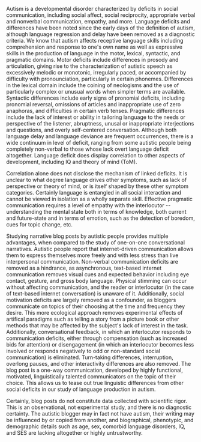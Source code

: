 Autism is a developmental disorder characterized by deficits in social communication, including social affect, social reciprocity, appropriate verbal and nonverbal communication, empathy, and more.  Language deficits and differences have been noted since the early days of the definition of autism, although language regression and delay have been removed as a diagnostic criteria.  We know that autism affects receptive language skills including comprehension and response to one's own name as well as expressive skills in the production of language in the motor, lexical, syntactic, and pragmatic domains.  Motor deficits include differences in prosody and articulation, giving rise to the characterization of autistic speech as excessively melodic or monotonic, irregularly paced, or accompanied by difficulty with pronounciation, particularly in certain phonemes.  Differences in the lexical domain include the coining of neologisms and the use of particularly complex or unusual words when simpler terms are available.  Syntactic differences include early signs of pronomial deficits, including pronomial reversal, omissions of articles and inappropriate use of zero anaphoras, and difficulties in certain verb tenses.  Pragmatic differences include the lack of interest or ability in tailoring language to the needs or perspective of the listener, abruptness, unusal or inappropriate interjections and questions, and overly self-centered conversation. Although both language delay and language deviance are frequent occurrences, there is a wide continuum in level of deficit, ranging from some autistic people being completely non-verbal to those whose lack overt language deficit altogether.  Language deficit does display correlation to other aspects of development, including IQ and theory of mind (ToM).

Correlation alone does not disclose the mechanism of linked deficits.  It is unclear to what degree language drives other symptoms, such as lack of perspective or theory of mind, or is itself shaped by these other symptom categories.  Certainly language is entangled in all social interaction and cannot be viewed in isolation as a wholly separate skill.  Effective pragmatic communication requires a level of empathy with the interlocutor -- understanding the mental state both in terms of knowledge, both current and future-state and in terms of emotion, such as the detection of boredom, cues for topic change, etc.

Studying narrative blog posts by autistic people provides multiple advantages, when compared to the study of one-on-one conversational narratives.  Autistic people report that internet-driven communication allows them to express themselves more freely and with less stress than live interpersonal communication.  Non-verbal communication deficits are removed as a hindrance, as asynchronous, text-based internet communication removes visual cues and expected behavior including eye contact, gesture, and gross body language.  Physical stimming can occur without affecting communication, and the reader or interlocutor (in the case of text-based internet conversation) is unaware of it.  Additionally, social motivation deficits are largely removed as a confounder, as bloggers communicate on topics of their choosing at the time and frequency they desire. This more ecological approach removes experimental effects of artifical paradigms such as telling a story from a picture book or other methods that may be affected by the subject's lack of interest in the task.  Additionally, conversational feedback, in which an interlocutor responds to communication deficits, either through compensation (such as increased bids for attention) or disengagement (in which an interlocutor becomes less involved or responds negatively to odd or non-standard social communication) is eliminated.  Turn-taking differences, interruption, overlong pauses, and other interactivity differences are also removed. The blog post is a one-way communication, developed by highly functional, motivated, linguistically talented communicators on the topic of their choice.  This allows us to tease out true linguistic differences from other social deficits in our study of language production in autism.

Certainly, blog posts do not constitute data collected with scientific rigor.  This is an observational, not experimental study, and there is no diagnostic certainty.  The autistic blogger may in fact not have autism, their writing may be influenced by or copied from another, and biographical, phenotypic, and demographic details such as age, sex, comorbid language disorders, IQ, and SES are lacking altogether or highly untrustworthy.  